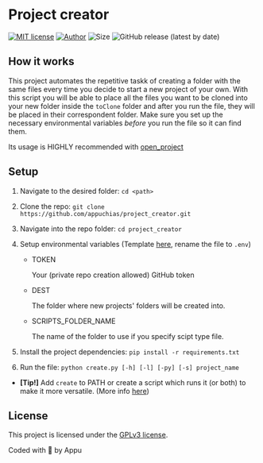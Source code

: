 # Project creator

[![MIT license](https://img.shields.io/github/license/appuchias/project_creator?style=flat-square)](https://github.com/appuchias/project_creator/blob/master/LICENSE)
[![Author](https://img.shields.io/badge/Project%20by-Appu-9cf?style=flat-square)](https://github.com/appuchias)
![Size](https://img.shields.io/github/repo-size/appuchias/project_creator?color=orange&style=flat-square)
![GitHub release (latest by date)](https://img.shields.io/github/v/release/appuchias/project_creator?style=flat-square)

## **How it works**

This project automates the repetitive taskk of creating a folder with the same files every time you decide to start a new project of your own. With this script you will be able to place all the files you want to be cloned into your new folder inside the `toClone` folder and after you run the file, they will be placed in their correspondent folder. Make sure you set up the necessary environmental variables _before_ you run the file so it can find them.

Its usage is HIGHLY recommended with [open_project](https://github.com/appuchias/open_project)

## **Setup**

1. Navigate to the desired folder: `cd <path>`
1. Clone the repo: `git clone https://github.com/appuchias/project_creator.git`
1. Navigate into the repo folder: `cd project_creator`
1. Setup environmental variables (Template [here](template.env), rename the file to `.env`)

    - TOKEN

        Your (private repo creation allowed) GitHub token

    - DEST

        The folder where new projects' folders will be created into.

    - SCRIPTS_FOLDER_NAME

        The name of the folder to use if you specify scipt type file.

1. Install the project dependencies: `pip install -r requirements.txt`
1. Run the file: `python create.py [-h] [-l] [-py] [-s] project_name`

- **[Tip!]** Add `create` to PATH or create a script which runs it (or both) to make it more versatile. (More info [here](https://gist.github.com/nex3/c395b2f8fd4b02068be37c961301caa7))

## **License**

This project is licensed under the [GPLv3 license](https://github.com/appuchias/project_creator/blob/master/LICENSE).

Coded with 🖤 by Appu
